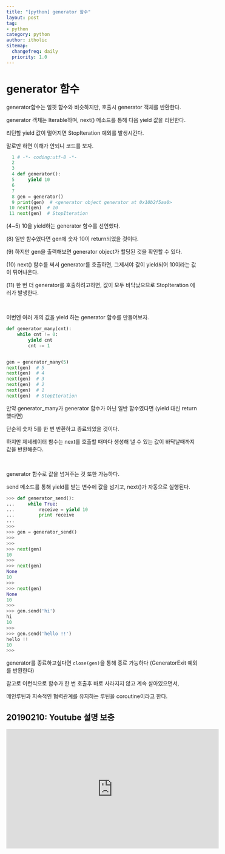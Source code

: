```yaml
---
title: "[python] generator 함수"
layout: post
tag:
- python
category: python
author: itholic
sitemap:
  changefreq: daily
  priority: 1.0
---
```


# generator 함수

generator함수는 얼핏 함수와 비슷하지만, 호출시 generator 객체를 반환한다.

generator 객체는 Iterable하며, next() 메소드를 통해 다음 yield 값을 리턴한다.

리턴할 yield 값이 떨어지면 StopIteration 예외를 발생시킨다.

말로만 하면 이해가 안되니 코드를 보자.

```python
  1 # -*- coding:utf-8 -*-
  2
  3
  4 def generator():
  5     yield 10
  6
  7
  8 gen = generator() 
  9 print(gen)  # <generator object generator at 0x10b2f5aa0>
 10 next(gen)  # 10
 11 next(gen)  # StopIteration
```

(4~5) 10을 yield하는 generator 함수를 선언했다.

(8) 일반 함수였다면 gen에 숫자 10이 return되었을 것이다.

(9) 하지만 gen을 출력해보면 generator object가 할당된 것을 확인할 수 있다.

(10) next() 함수를 써서 generator를 호출하면, 그제서야 값이 yield되어 10이라는 값이 튀어나온다. 

(11) 한 번 더 generator를 호출하려고하면, 값이 모두 바닥났으므로 StopIteration 에러가 발생한다.

<br/>

이번엔 여러 개의 값을 yield 하는 generator 함수를 만들어보자.

```python
def generator_many(cnt):
    while cnt != 0:
        yield cnt
        cnt -= 1


gen = generator_many(5)
next(gen)  # 5
next(gen)  # 4
next(gen)  # 3
next(gen)  # 2
next(gen)  # 1
next(gen)  # StopIteration
``` 

만약 generator\_many가 generator 함수가 아닌 일반 함수였다면 (yield 대신 return 했다면)

단순히 숫자 5를 한 번 반환하고 종료되었을 것이다.

하지만 제네레이터 함수는 next를 호출할 때마다 생성해 낼 수 있는 값이 바닥날때까지 값을 반환해준다.

<br/>

generator 함수로 값을 넘겨주는 것 또한 가능하다. 

send 메소드를 통해 yield를 받는 변수에 값을 넘기고, next()가 자동으로 실행된다.

```python
>>> def generator_send():
...     while True:
...         receive = yield 10
...         print receive
...
>>>
>>> gen = generator_send()
>>>
>>>
>>> next(gen)
10
>>>
>>> next(gen)
None
10
>>>
>>> next(gen)
None
10
>>>
>>> gen.send('hi')
hi
10
>>>
>>> gen.send('hello !!')
hello !!
10
>>>
```

generator를 종료하고싶다면 `close(gen)`을 통해 종료 가능하다 (GeneratorExit 예외를 반환한다)

참고로 이런식으로 함수가 한 번 호출후 바로 사라지지 않고 계속 살아있으면서,

메인루틴과 지속적인 협력관계를 유지하는 루틴을 coroutine이라고 한다.

## 20190210: Youtube 설명 보충

<iframe width="560" height="315" src="https://www.youtube.com/embed/ZYnyiYSHvXQ" frameborder="0" allow="accelerometer; autoplay; encrypted-media; gyroscope; picture-in-picture" allowfullscreen></iframe>
